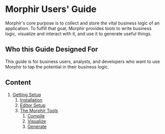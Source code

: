 # Morphir Users' Guide

Morphir's core purpose is to collect and store the vital business logic of an application. To fulfill that goal,
Morphir provides tools to write business logic, visualize and interact with it, and use it to generate useful things.

## Who this Guide Designed For

This guide is for business users, analysts, and developers who want to use Morphir to tap the potential in their business logic.  

## Content

1. [Getting Setup](#)
    1. [Installation](installation.md)
    1. [Editor Setup](editor-setup.md)
    1. [The Morphir Tools](command-line-tools.md)
        1. [Compile](command-line-tools.md#Compile)
        1. [Visualize](command-line-tools.md#Visualize)
        1. [Generate](command-line-tools.md#Generate)
<br/>
<br/>

[//]: # (1. [Quick Start]&#40;&#41;)

[//]: # (    1. [Thinking in Morphir]&#40;&#41;)

[//]: # (    1. [Describing the Business Domain]&#40;&#41;)

[//]: # (    1. [Adding Logic]&#40;&#41;)

[//]: # (    1. [Ensuring Correctness]&#40;&#41;)

[//]: # (    1. [Testing]&#40;&#41;)

[//]: # (    1. [Building, Executing, and Deploying]&#40;&#41;)

[//]: # (<br/>)

[//]: # (<br/>)

[//]: # ()
[//]: # (1. [Advanced Topics]&#40;#&#41;)

[//]: # (    1. [More On Writing Business Logic]&#40;#&#41;)

[//]: # (        1. [What Makes a Good Model]&#40;#&#41;)

[//]: # (        1. [Modelling an Application]&#40;#&#41;)

[//]: # (        1. [Modelling an API]&#40;#&#41;)

[//]: # (        1. [Modelling the Local State]&#40;#&#41;)

[//]: # (        1. [Modelling Remote State Dependencies]&#40;#&#41;)

[//]: # (        1. [Modelling Decision Tables]&#40;#&#41;)

[//]: # (        1. [Modelling for Database Developers]&#40;#&#41;)

[//]: # (    1. [Execution]&#40;#&#41;)

[//]: # (    1. [Complete Examples]&#40;#&#41;)

[//]: # (        1. [A Simple Walkthrough - The Surfing Board Model]&#40;#&#41;)

[//]: # (            1. [Overview]&#40;#&#41;)

[//]: # (            1. [Installing Morphir]&#40;#&#41;)

[//]: # (            1. [The First Logic]&#40;#&#41;)

[//]: # (            1. [Generating Code]&#40;#&#41;)

[//]: # (        1. [Use Case: US LCR]&#40;#&#41;)

[//]: # (            1. [Modelling LCR]&#40;#&#41;)

[//]: # (                1. [Modelling Calculations]&#40;#&#41;)

[//]: # (                1. [Modelling Collection Operations]&#40;#&#41;)

[//]: # (                1. [Modellng Structures]&#40;#&#41;)
